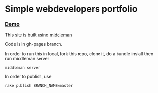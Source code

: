 # Simple webdevelopers portfolio

### [Demo](https://roshanjossey.github.io)

This site is built using [middleman](https://middlemanapp.com)

Code is in gh-pages branch.

In order to run this in local, fork this repo, clone it, do a bundle install then run middleman server

```
middleman server
```

In order to publish, use

```
rake publish BRANCH_NAME=master
```
